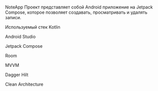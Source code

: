NoteApp
Проект представляет собой Android приложение на Jetpack Compose, которое позволяет создавать, просматривать и удалять записи.

Используемый стек
Kotlin

Android Studio

Jetpack Compose

Room

MVVM

Dagger Hilt 

Clean Architecture
